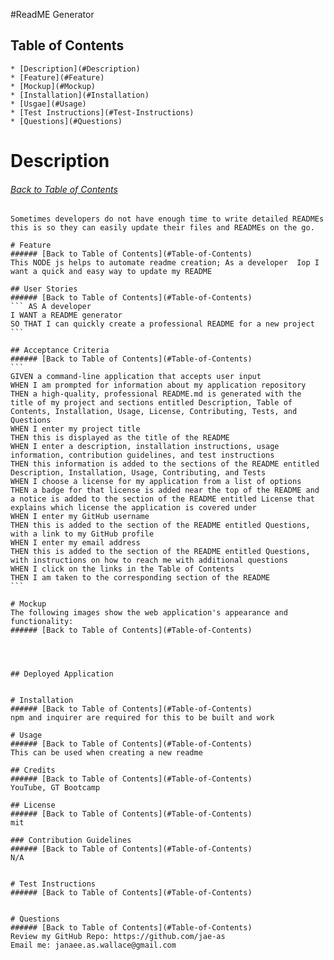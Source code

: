 #ReadME Generator    
## Table of Contents
    * [Description](#Description)
    * [Feature](#Feature)
    * [Mockup](#Mockup)
    * [Installation](#Installation)
    * [Usgae](#Usage)
    * [Test Instructions](#Test-Instructions)
    * [Questions](#Questions)

# Description
###### [Back to Table of Contents](#Table-of-Contents)
    Sometimes developers do not have enough time to write detailed READMEs this is so they can easily update their files and READMEs on the go. 

    # Feature
    ###### [Back to Table of Contents](#Table-of-Contents)
    This NODE js helps to automate readme creation; As a developer  Iop I want a quick and easy way to update my README

    ## User Stories
    ###### [Back to Table of Contents](#Table-of-Contents)
    ``` AS A developer
    I WANT a README generator
    SO THAT I can quickly create a professional README for a new project
    ```

    ## Acceptance Criteria
    ###### [Back to Table of Contents](#Table-of-Contents)
    ```
    GIVEN a command-line application that accepts user input
    WHEN I am prompted for information about my application repository
    THEN a high-quality, professional README.md is generated with the title of my project and sections entitled Description, Table of Contents, Installation, Usage, License, Contributing, Tests, and Questions
    WHEN I enter my project title
    THEN this is displayed as the title of the README
    WHEN I enter a description, installation instructions, usage information, contribution guidelines, and test instructions
    THEN this information is added to the sections of the README entitled Description, Installation, Usage, Contributing, and Tests
    WHEN I choose a license for my application from a list of options
    THEN a badge for that license is added near the top of the README and a notice is added to the section of the README entitled License that explains which license the application is covered under
    WHEN I enter my GitHub username
    THEN this is added to the section of the README entitled Questions, with a link to my GitHub profile
    WHEN I enter my email address
    THEN this is added to the section of the README entitled Questions, with instructions on how to reach me with additional questions
    WHEN I click on the links in the Table of Contents
    THEN I am taken to the corresponding section of the README
    ```

    # Mockup
    The following images show the web application's appearance and functionality:
    ###### [Back to Table of Contents](#Table-of-Contents)
    
    
    

    ## Deployed Application
    

    # Installation
    ###### [Back to Table of Contents](#Table-of-Contents)
    npm and inquirer are required for this to be built and work

    # Usage
    ###### [Back to Table of Contents](#Table-of-Contents)
    This can be used when creating a new readme

    ## Credits
    ###### [Back to Table of Contents](#Table-of-Contents)
    YouTube, GT Bootcamp

    ## License
    ###### [Back to Table of Contents](#Table-of-Contents)
    mit

    ### Contribution Guidelines
    ###### [Back to Table of Contents](#Table-of-Contents)
    N/A


    # Test Instructions
    ###### [Back to Table of Contents](#Table-of-Contents)
    

    # Questions
    ###### [Back to Table of Contents](#Table-of-Contents)
    Review my GitHub Repo: https://github.com/jae-as
    Email me: janaee.as.wallace@gmail.com
